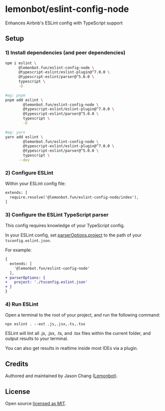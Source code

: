 # lemonbot/eslint-config-node

Enhances Airbnb's ESLint config with TypeScript support

## Setup

### 1) Install dependencies (and peer dependencies)

```bash
npm i eslint \
      @lemonbot.fun/eslint-config-node \
      @typescript-eslint/eslint-plugin@^7.0.0 \
      @typescript-eslint/parser@^5.0.0 \
      typescript \
      -D
            
#eg: pnpm
pnpm add eslint \
        @lemonbot.fun/eslint-config-node \
        @typescript-eslint/eslint-plugin@^7.0.0 \
        @typescript-eslint/parser@^5.0.0 \
        typescript \
        -D
            
#eg: yarn
yarn add eslint \
        @lemonbot.fun/eslint-config-node \
        @typescript-eslint/eslint-plugin@^7.0.0 \
        @typescript-eslint/parser@^5.0.0 \
        typescript \
      --dev
```

### 2) Configure ESLint

Within your ESLint config file:

```diff
extends: [
  require.resolve('@lemonbot.fun/eslint-config-node/index'),
]
```

### 3) Configure the ESLint TypeScript parser

This config requires knowledge of your TypeScript config.

In your ESLint config, set
[parserOptions.project](https://github.com/typescript-eslint/typescript-eslint/tree/master/packages/parser#parseroptionsproject)
to the path of your `tsconfig.eslint.json`.

For example:

```diff
{
  extends: [
    '@lemonbot.fun/eslint-config-node'
  ],
+ parserOptions: {
+   project: './tsconfig.eslint.json'
+ }
}
```

### 4) Run ESLint

Open a terminal to the root of your project, and run the following command:

```
npx eslint . --ext .js,.jsx,.ts,.tsx
```

ESLint will lint all .js, .jsx, .ts, and .tsx files within the current folder,
and output results to your terminal.

You can also get results in realtime inside most IDEs via a plugin.

## Credits

Authored and maintained by Jason Chang
([Lemonbot](https://github.com/lemonbot-fun)).

## License

Open source
[licensed as MIT](https://github.com/lemonbot-fun/eslint-config/blob/master/LICENSE).
